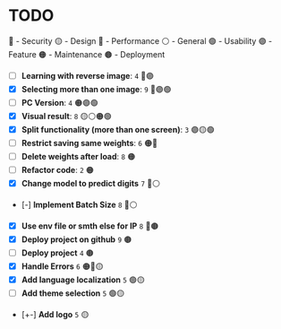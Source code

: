 # TODO

🔵 - Security
🟡 - Design
🔴 - Performance
⚪ - General
🟢 - Usability
🟣 - Feature
🟠 - Maintenance
🟤 - Deployment

- [ ] **Learning with reverse image**: `4` 🔴🟣
- [x] **Selecting more than one image**: `9` 🔴🟣🟢
- [ ] **PC Version**: `4` 🟠🟣🟢
- [x] **Visual result**: `8` 🟡⚪🟠🟢
- [x] **Split functionality (more than one screen)**: `3` 🟣🟡🟢
- [ ] **Restrict saving same weights**: `6` 🟠🔵
- [ ] **Delete weights after load**: `8` 🟠
- [ ] **Refactor code**: `2` 🟠
- [x] **Change model to predict digits** `7` 🔴⚪
- [-] **Implement Batch Size** `8` 🔴⚪
- [x] **Use env file or smth else for IP** `8` 🔵🟤
- [x] **Deploy project on github** `9` 🟤
- [ ] **Deploy project** `4` 🟤
- [x] **Handle Errors** `6` 🟠🔵🟡
- [x] **Add language localization** `5` 🟢🟡
- [ ] **Add theme selection** `5` 🟢🟡
- [+-] **Add logo** `5` 🟡

